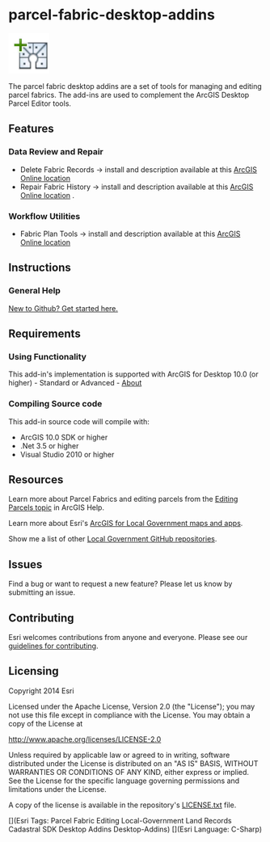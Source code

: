 parcel-fabric-desktop-addins
============================
![Image of Fabric](cul-de-sac-icon.png "Parcel Fabric Desktop Addins")

The parcel fabric desktop addins are a set of tools for managing and editing parcel fabrics. The add-ins are used to complement the ArcGIS Desktop Parcel Editor tools.

## Features ##
### Data Review and Repair
* Delete Fabric Records -> install and description available at this [ArcGIS Online location](http://bit.ly/16FhgBn "ArcGIS Online install")
* Repair Fabric History -> install and description available at this [ArcGIS Online location](http://bit.ly/1aG39sM "ArcGIS Online install")
  .
### Workflow Utilities
* Fabric Plan Tools -> install and description available at this [ArcGIS Online location](http://bit.ly/GzAwnT "ArcGIS Online install")

## Instructions
### General Help
[New to Github? Get started here.](http://htmlpreview.github.com/?https://github.com/Esri/esri.github.com/blob/master/help/esri-getting-to-know-github.html)

## Requirements
### Using Functionality
This add-in's implementation is supported with ArcGIS for Desktop 10.0 (or higher) - Standard or Advanced - [About](http://www.esri.com/software/arcgis/arcgis-for-desktop)

### Compiling Source code
This add-in source code will compile with:

- ArcGIS 10.0 SDK or higher
- .Net 3.5 or higher
- Visual Studio 2010 or higher


## Resources

Learn more about Parcel Fabrics and editing parcels from the [Editing Parcels topic](http://bit.ly/1v9JKe2) in ArcGIS Help.

Learn more about Esri's [ArcGIS for Local Government maps and apps](http://solutions.arcgis.com/local-government/).

Show me a list of other [Local Government GitHub repositories](http://esri.github.io/#Local-Government).

## Issues

Find a bug or want to request a new feature?  Please let us know by submitting an issue.

## Contributing

Esri welcomes contributions from anyone and everyone.
Please see our [guidelines for contributing](https://github.com/esri/contributing).

## Licensing

Copyright 2014 Esri

Licensed under the Apache License, Version 2.0 (the "License");
you may not use this file except in compliance with the License.
You may obtain a copy of the License at

   http://www.apache.org/licenses/LICENSE-2.0

Unless required by applicable law or agreed to in writing, software
distributed under the License is distributed on an "AS IS" BASIS,
WITHOUT WARRANTIES OR CONDITIONS OF ANY KIND, either express or implied.
See the License for the specific language governing permissions and
limitations under the License.

A copy of the license is available in the repository's
[LICENSE.txt](LICENSE.txt) file.

[](Esri Tags: Parcel Fabric Editing Local-Government Land Records Cadastral SDK Desktop Addins Desktop-Addins)
[](Esri Language: C-Sharp)
